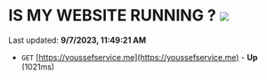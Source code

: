 # IS MY WEBSITE RUNNING ? [![](https://img.shields.io/static/v1?label=Sponsor&message=%E2%9D%A4&logo=GitHub&color=%23fe8e86)](https://github.com/sponsors/<username>)

Last updated: **9/7/2023, 11:49:21 AM**

- `GET` [https://youssefservice.me](https://youssefservice.me) - **Up** (1021ms)
